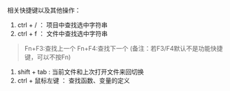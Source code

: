 相关快捷键以及其他操作：
1. ctrl + / ：  项目中查找选中字符串
2. ctrl + f ：  文件中查找选中字符串
> Fn+F3:查找上一个
> Fn+F4:查找下一个
>(备注：若F3/F4默认不是功能快捷键，可以不按Fn)
1. shift + tab : 当前文件和上次打开文件来回切换
1. ctrl + 鼠标左键 ： 查找函数、变量的定义

